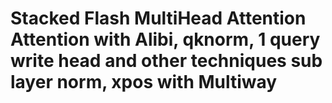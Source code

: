 # Stacked Flash MultiHead Attention Attention with Alibi, qknorm, 1 query write head and other techniques sub layer norm, xpos with Multiway 